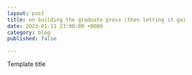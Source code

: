 ```yaml
---
layout: post
title: on building the graduate press (then letting it go)
date: 2023-01-11 23:00:00 +0000
category: blog
published: false

---
```

Template title